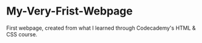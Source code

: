 # My-Very-Frist-Webpage
First webpage, created from what I learned through Codecademy's HTML &amp; CSS course.
